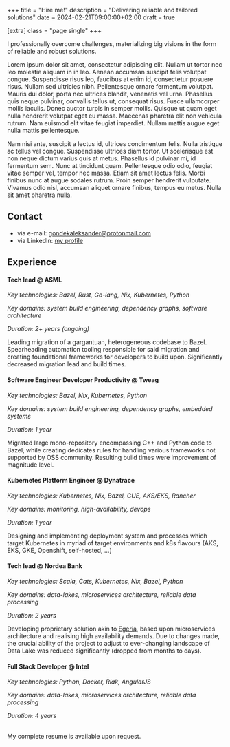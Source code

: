 +++
title = "Hire me!"
description = "Delivering reliable and tailored solutions"
date = 2024-02-21T09:00:00+02:00
draft = true

[extra]
class = "page single"
+++

I professionally overcome challenges, materializing big visions in the form of reliable and robust solutions.

Lorem ipsum dolor sit amet, consectetur adipiscing elit. Nullam ut tortor nec leo molestie aliquam in in leo. Aenean accumsan suscipit felis volutpat congue. Suspendisse risus leo, faucibus at enim id, consectetur posuere risus. Nullam sed ultricies nibh. Pellentesque ornare fermentum volutpat. Mauris dui dolor, porta nec ultrices blandit, venenatis vel urna. Phasellus quis neque pulvinar, convallis tellus ut, consequat risus. Fusce ullamcorper mollis iaculis. Donec auctor turpis in semper mollis. Quisque ut quam eget nulla hendrerit volutpat eget eu massa. Maecenas pharetra elit non vehicula rutrum. Nam euismod elit vitae feugiat imperdiet. Nullam mattis augue eget nulla mattis pellentesque.

Nam nisi ante, suscipit a lectus id, ultrices condimentum felis. Nulla tristique ac tellus vel congue. Suspendisse ultrices diam tortor. Ut scelerisque est non neque dictum varius quis at metus. Phasellus id pulvinar mi, id fermentum sem. Nunc at tincidunt quam. Pellentesque odio odio, feugiat vitae semper vel, tempor nec massa. Etiam sit amet lectus felis. Morbi finibus nunc at augue sodales rutrum. Proin semper hendrerit vulputate. Vivamus odio nisl, accumsan aliquet ornare finibus, tempus eu metus. Nulla sit amet pharetra nulla.

## Contact

* via e-mail: [gondekaleksander@protonmail.com](mailto:gondekaleksander@protonmail.com)
* via LinkedIn: [my profile](https://www.linkedin.com/in/aleksander-gondek)
## Experience

#### Tech lead @ ASML

*Key technologies: Bazel, Rust, Go-lang, Nix, Kubernetes, Python*

*Key domains: system build engineering, dependency graphs, software architecture*

*Duration: 2+ years (ongoing)*

Leading migration of a gargantuan, heterogeneous codebase to Bazel. Spearheading automation tooling responsible for said migration and creating foundational frameworks for developers to build upon. Significantly decreased migration lead and build times.

#### Software Engineer Developer Productivity @ Tweag

*Key technologies: Bazel, Nix, Kubernetes, Python*

*Key domains: system build engineering, dependency graphs, embedded systems*

*Duration: 1 year*

Migrated large mono-repository encompassing C++ and Python code to Bazel, while creating dedicates rules for handling various frameworks not supported by OSS community. Resulting build times were improvement of magnitude level.  

#### Kubernetes Platform Engineer @ Dynatrace

*Key technologies: Kubernetes, Nix, Bazel, CUE, AKS/EKS, Rancher*

*Key domains: monitoring, high-availability, devops*

*Duration: 1 year*

Designing and implementing deployment system and processes which target Kubernetes in myriad of target environments and k8s flavours (AKS, EKS, GKE, Openshift, self-hosted, ...)

#### Tech lead @ Nordea Bank
*Key technologies: Scala, Cats, Kubernetes, Nix, Bazel, Python*

*Key domains: data-lakes, microservices architecture, reliable data processing*

*Duration: 2 years*

Developing proprietary solution akin to [Egeria](https://egeria.odpi.org), based upon microservices
architecture and realising high availability demands. Due to changes made, the crucial ability of
the project to adjust to ever-changing landscape of Data Lake was reduced significantly (dropped from months to days).

#### Full Stack Developer @ Intel
*Key technologies: Python, Docker, Riak, AngularJS*

*Key domains: data-lakes, microservices architecture, reliable data processing*

*Duration: 4 years*

<br/>
My complete resume is available upon request. 
